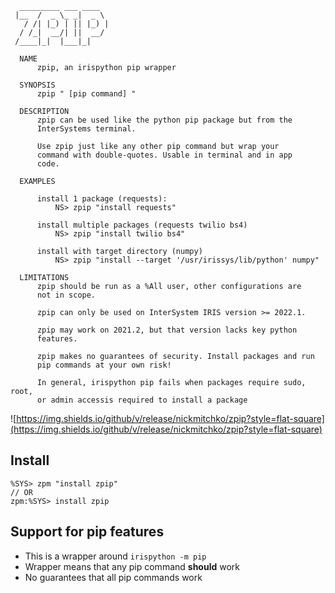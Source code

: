 ```
  _________ ___ ____  
 |__  /  _ \_ _|  _ \ 
   / /| |_) | || |_) |  
  / /_|  __/| ||  __/ 
 /____|_|  |___|_|    

  NAME
      zpip, an irispython pip wrapper

  SYNOPSIS
      zpip " [pip command] "

  DESCRIPTION
      zpip can be used like the python pip package but from the
      InterSystems terminal. 
      
      Use zpip just like any other pip command but wrap your 
      command with double-quotes. Usable in terminal and in app
      code.

  EXAMPLES
      
      install 1 package (requests): 
          NS> zpip "install requests"
      
      install multiple packages (requests twilio bs4)
          NS> zpip "install twilio bs4"
      
      install with target directory (numpy)
          NS> zpip "install --target '/usr/irissys/lib/python' numpy"

  LIMITATIONS
      zpip should be run as a %All user, other configurations are
      not in scope.

      zpip can only be used on InterSystem IRIS version >= 2022.1.

      zpip may work on 2021.2, but that version lacks key python
      features.

      zpip makes no guarantees of security. Install packages and run
      pip commands at your own risk!

      In general, irispython pip fails when packages require sudo, root, 
      or admin accessis required to install a package
```

![https://img.shields.io/github/v/release/nickmitchko/zpip?style=flat-square](https://img.shields.io/github/v/release/nickmitchko/zpip?style=flat-square)

## Install

```cos
%SYS> zpm "install zpip"
// OR
zpm:%SYS> install zpip
```

## Support for pip features

* This is a wrapper around `irispython -m pip`
* Wrapper means that any pip command **should** work
* No guarantees that all pip commands work

